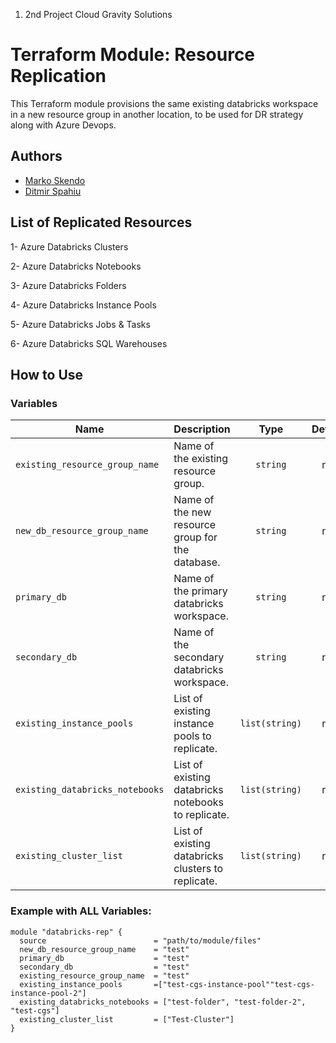 1. 2nd Project Cloud Gravity Solutions

# Terraform Module: Resource Replication

This Terraform module provisions the same existing databricks workspace in a new resource group in another location, to be used for DR strategy along with Azure Devops. 

## Authors
- [Marko Skendo](https://github.com/ingmarko)
- [Ditmir Spahiu](https://github.com/DitmirSpahiu)

## List of Replicated Resources

1- Azure Databricks Clusters


2- Azure Databricks Notebooks


3- Azure Databricks Folders


4- Azure Databricks Instance Pools


5- Azure Databricks Jobs & Tasks


6- Azure Databricks SQL Warehouses


## How to Use

### Variables

| Name                           | Description                                         | Type         | Default | Required |
|--------------------------------|-----------------------------------------------------|:------------:|:-------:|:--------:|
| `existing_resource_group_name` | Name of the existing resource group.                | `string`     | n/a     | yes      |
| `new_db_resource_group_name`   | Name of the new resource group for the database.    | `string`     | n/a     | yes      |
| `primary_db`                   | Name of the primary databricks workspace.          | `string`     | n/a     | yes      |
| `secondary_db`                 | Name of the secondary databricks workspace.        | `string`     | n/a     | yes      |
| `existing_instance_pools`      | List of existing instance pools to replicate.      | `list(string)` | n/a   | yes      |
| `existing_databricks_notebooks`| List of existing databricks notebooks to replicate.| `list(string)` | n/a   | yes      |
| `existing_cluster_list`| List of existing databricks clusters to replicate.| `list(string)` | n/a   | yes      |

### Example with ALL Variables:

```hcl
module "databricks-rep" {
  source                        = "path/to/module/files"
  new_db_resource_group_name    = "test"
  primary_db                    = "test"
  secondary_db                  = "test"  
  existing_resource_group_name  = "test"
  existing_instance_pools       =["test-cgs-instance-pool""test-cgs-instance-pool-2"]
  existing_databricks_notebooks = ["test-folder", "test-folder-2", "test-cgs"]
  existing_cluster_list         = ["Test-Cluster"]
}
